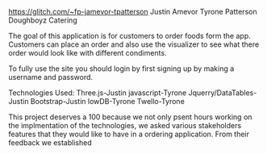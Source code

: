 https://glitch.com/~fp-jamevor-tpatterson
Justin Amevor
Tyrone Patterson
Doughboyz Catering

The goal of this application is for customers to order foods form the app. Customers can place an order and also use the 
visualizer to see what there order would look like with different condiments. 

To fully use the site you should login by first signing up by making a username and password.

Technologies Used:
Three.js-Justin
javascript-Tyrone 
Jquerry/DataTables-Justin
Bootstrap-Justin
lowDB-Tyrone 
Twello-Tyrone

This project deserves a 100 because we not only psent hours working on the implmentation of the technologies, we asked various 
stakeholders features that they would like to have in a ordering application. From their feedback we established



